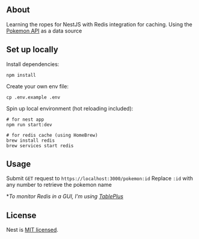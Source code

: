 ## About

Learning the ropes for NestJS with Redis integration for caching. Using the [Pokemon API](https://pokeapi.co 'Pokemon API') as a data source

## Set up locally

Install dependencies:

```
npm install
```

Create your own env file:

```
cp .env.example .env
```

Spin up local environment (hot reloading included):

```
# for nest app
npm run start:dev

# for redis cache (using HomeBrew)
brew install redis
brew services start redis
```

## Usage

Submit `GET` request to `https://localhost:3000/pokemon:id`
Replace `:id` with any number to retrieve the pokemon name

\*_To monitor Redis in a GUI, I'm using [TablePlus](https://tableplus.com/ 'TablePlus')_

## License

Nest is [MIT licensed](LICENSE).
